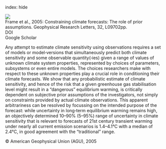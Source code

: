 index: hide

<div class="Citation">
    <div class="Citation-thumb CitationThumb-linked"  data-href="https://doi.org/10.1029/2004gl022241">
      <img src="https://static.claimspace.cloud/climate-study-static/refs/thumbs/9/Frame_et_al_2005-thumb.png" />
    </div>

  <div class="Citation-body">
    <div class="Citation-text">Frame et al., 2005: Constraining climate forecasts: The role of prior assumptions. <span class="Article-journal">Geophysical Research Letters, </span><span class="Article-volume">32, </span>L09702pp.</div>
    <div class="Citation-links">
      <div class="CitationLink" data-href="https://doi.org/10.1029/2004gl022241">
        <div class="CitationLink-icon CitationLink-Doi"></div>
        <div class="CitationLink-text">DOI</div>
      </div>
      <div class="CitationLink" data-href="https://scholar.google.com/scholar?q=10.1029/2004gl022241">
        <div class="CitationLink-icon CitationLink-Scholar"></div>
        <div class="CitationLink-text">Google Scholar</div>
      </div>
    </div>
  </div>
</div>

Any attempt to estimate climate sensitivity using observations requires a set of models or model‐versions that simultaneously predict both climate sensitivity and some observable quantity(‐ies) given a range of values of unknown climate system properties, represented by choices of parameters, subsystems or even entire models. The choices researchers make with respect to these unknown properties play a crucial role in conditioning their climate forecasts. We show that any probabilistic estimate of climate sensitivity, and hence of the risk that a given greenhouse gas stabilisation level might result in a “dangerous” equilibrium warming, is critically dependent on subjective prior assumptions of the investigators, not simply on constraints provided by actual climate observations. This apparent arbitrariness can be resolved by focussing on the intended purpose of the forecast: while uncertainty in long‐term equilibrium warming remains high, an objectively determined 10–90% (5–95%) range of uncertainty in climate sensitivity that is relevant to forecasts of 21st century transient warming under nearly all current emission scenarios is 1.4–4.1°C with a median of 2.4°C, in good agreement with the “traditional” range.

<div class="Citation-copy">
&copy; American Geophysical Union (AGU), 2005
</div>